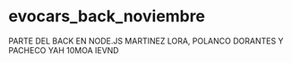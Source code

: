 # evocars_back_noviembre
PARTE DEL BACK EN NODE.JS MARTINEZ LORA, POLANCO DORANTES Y PACHECO YAH  10MOA IEVND
